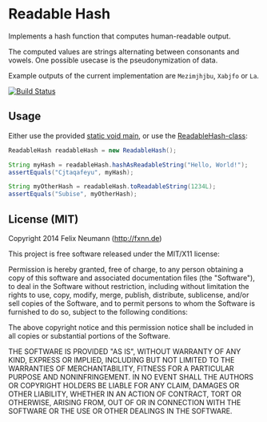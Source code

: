 Readable Hash
=============

Implements a hash function that computes human-readable output.

The computed values are strings alternating between consonants and vowels. One possible usecase is the pseudonymization of data.

Example outputs of the current implementation are `Mezimjhjbu`, `Xabjfo` or `La`.

[![Build Status](https://travis-ci.org/fxnn/readable-hash.svg?branch=master)](https://travis-ci.org/fxnn/readable-hash)


Usage
-----

Either use the provided [static void main](src/main/java/de/fxnn/readablehash/ReadableHashCliApplication.java), or use the [ReadableHash-class](src/main/java/de/fxnn/readablehash/ReadableHash.java):

```java
ReadableHash readableHash = new ReadableHash();

String myHash = readableHash.hashAsReadableString("Hello, World!");
assertEquals("Cjtaqafeyu", myHash);

String myOtherHash = readableHash.toReadableString(1234L);
assertEquals("Subise", myOtherHash);
```

License (MIT)
-------------

Copyright 2014 Felix Neumann (http://fxnn.de)

This project is free software released under the MIT/X11 license:

Permission is hereby granted, free of charge, to any person obtaining a copy
of this software and associated documentation files (the "Software"), to deal
in the Software without restriction, including without limitation the rights
to use, copy, modify, merge, publish, distribute, sublicense, and/or sell
copies of the Software, and to permit persons to whom the Software is
furnished to do so, subject to the following conditions:

The above copyright notice and this permission notice shall be included in
all copies or substantial portions of the Software.

THE SOFTWARE IS PROVIDED "AS IS", WITHOUT WARRANTY OF ANY KIND, EXPRESS OR
IMPLIED, INCLUDING BUT NOT LIMITED TO THE WARRANTIES OF MERCHANTABILITY,
FITNESS FOR A PARTICULAR PURPOSE AND NONINFRINGEMENT. IN NO EVENT SHALL THE
AUTHORS OR COPYRIGHT HOLDERS BE LIABLE FOR ANY CLAIM, DAMAGES OR OTHER
LIABILITY, WHETHER IN AN ACTION OF CONTRACT, TORT OR OTHERWISE, ARISING FROM,
OUT OF OR IN CONNECTION WITH THE SOFTWARE OR THE USE OR OTHER DEALINGS IN
THE SOFTWARE.
